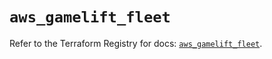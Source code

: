 # `aws_gamelift_fleet`

Refer to the Terraform Registry for docs: [`aws_gamelift_fleet`](https://registry.terraform.io/providers/hashicorp/aws/3.76.1/docs/resources/gamelift_fleet).
